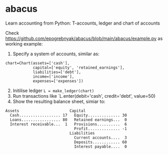 # abacus
Learn accounting from Python: T-accounts, ledger and chart of accounts

Check https://github.com/epogrebnyak/abacus/blob/main/abacus/example.py as working example:

1. Specify a system of accounts, similar as: 

```pyhton
chart=Chart(assets=['cash'], 
            capital=['equity', 'retained_earnings'], 
            liabilities=['debt'], 
            income=['income'],
            expenses=['expenses'])
```
2. Initilise ledger `L = make_ledger(chart)`
3. Run transactions like `L.enter(debit='cash', credit='debt', value=50)
4. Show the resulting balance sheet, simiar to:
```
Assets                      Capital
  Cash.................. 17   Equity.............. 30
  Loans................. 80   Retained earnings...  0
  Interest receivable...  1   Provisions..........  6
                              Profit.............. -1
                            Liabilities
                              Current accounts....  3
                              Deposits............ 60
                              Interest payable....  0
```
